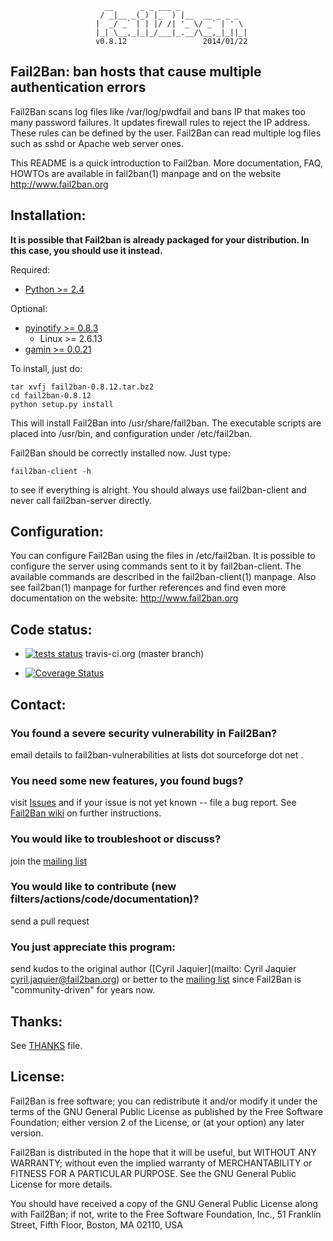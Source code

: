                          __      _ _ ___ _               
                        / _|__ _(_) |_  ) |__  __ _ _ _  
                       |  _/ _` | | |/ /| '_ \/ _` | ' \ 
                       |_| \__,_|_|_/___|_.__/\__,_|_||_|
                       v0.8.12                 2014/01/22

## Fail2Ban: ban hosts that cause multiple authentication errors

Fail2Ban scans log files like /var/log/pwdfail and bans IP that makes too many
password failures. It updates firewall rules to reject the IP address. These
rules can be defined by the user. Fail2Ban can read multiple log files such as
sshd or Apache web server ones.

This README is a quick introduction to Fail2ban. More documentation, FAQ, HOWTOs
are available in fail2ban(1) manpage and on the website http://www.fail2ban.org

Installation:
-------------

**It is possible that Fail2ban is already packaged for your distribution.  In
this case, you should use it instead.**

Required:
- [Python >= 2.4](http://www.python.org)

Optional:
- [pyinotify >= 0.8.3](https://github.com/seb-m/pyinotify)
  - Linux >= 2.6.13
- [gamin >= 0.0.21](http://www.gnome.org/~veillard/gamin)

To install, just do:

    tar xvfj fail2ban-0.8.12.tar.bz2
    cd fail2ban-0.8.12
    python setup.py install

This will install Fail2Ban into /usr/share/fail2ban. The executable scripts are
placed into /usr/bin, and configuration under /etc/fail2ban.

Fail2Ban should be correctly installed now. Just type:

    fail2ban-client -h

to see if everything is alright. You should always use fail2ban-client and
never call fail2ban-server directly.

Configuration:
--------------

You can configure Fail2Ban using the files in /etc/fail2ban. It is possible to
configure the server using commands sent to it by fail2ban-client. The
available commands are described in the fail2ban-client(1) manpage.  Also see
fail2ban(1) manpage for further references and find even more documentation on
the website: http://www.fail2ban.org

Code status:
------------

* [![tests status](https://secure.travis-ci.org/fail2ban/fail2ban.png?branch=master)](https://travis-ci.org/fail2ban/fail2ban) travis-ci.org (master branch)

* [![Coverage Status](https://coveralls.io/repos/fail2ban/fail2ban/badge.png?branch=master)](https://coveralls.io/r/fail2ban/fail2ban)

Contact:
--------

### You found a severe security vulnerability in Fail2Ban?
email details to fail2ban-vulnerabilities at lists dot sourceforge dot net .

### You need some new features, you found bugs?
visit [Issues](https://github.com/fail2ban/fail2ban/issues)
and if your issue is not yet known -- file a bug report. See
[Fail2Ban wiki](http://www.fail2ban.org/wiki/index.php/HOWTO_Seek_Help)
on further instructions.

### You would like to troubleshoot or discuss?
join the [mailing list](https://lists.sourceforge.net/lists/listinfo/fail2ban-users)

### You would like to contribute (new filters/actions/code/documentation)?
send a pull request

### You just appreciate this program:
send kudos to the original author ([Cyril Jaquier](mailto: Cyril Jaquier <cyril.jaquier@fail2ban.org>)
or better to the [mailing list](https://lists.sourceforge.net/lists/listinfo/fail2ban-users)
since Fail2Ban is "community-driven" for years now.

Thanks:
-------

See [THANKS](https://github.com/fail2ban/fail2ban/blob/master/THANKS) file.

License:
--------

Fail2Ban is free software; you can redistribute it and/or modify it under the
terms of the GNU General Public License as published by the Free Software
Foundation; either version 2 of the License, or (at your option) any later
version.

Fail2Ban is distributed in the hope that it will be useful, but WITHOUT ANY
WARRANTY; without even the implied warranty of MERCHANTABILITY or FITNESS FOR A
PARTICULAR PURPOSE. See the GNU General Public License for more details.

You should have received a copy of the GNU General Public License along with
Fail2Ban; if not, write to the Free Software Foundation, Inc., 51 Franklin
Street, Fifth Floor, Boston, MA 02110, USA
